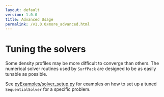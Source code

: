 ```yaml
---
layout: default
version: 1.0.0
title: Advanced Usage
permalink: /v1.0.0/more_advanced.html
---
```


# Tuning the solvers

Some density profiles may be more difficult to converge than others. The numerical solver routines used by `SurfPack`
are designed to be as easily tunable as possible.

See [pyExamples/solver_setup.py](https://github.com/thermotools/SurfPack/blob/main/pyExamples/solver_setup.py) for examples
on how to set up a tuned `SequentialSolver` for a specific problem. 